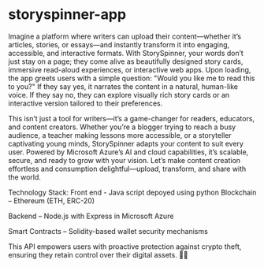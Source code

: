 # storyspinner-app
Imagine a platform where writers can upload their content—whether it’s articles, stories, or essays—and instantly transform it into engaging, accessible, and interactive formats. With StorySpinner, your words don’t just stay on a page; they come alive as beautifully designed story cards, immersive read-aloud experiences, or interactive web apps. Upon loading, the app greets users with a simple question: "Would you like me to read this to you?" If they say yes, it narrates the content in a natural, human-like voice. If they say no, they can explore visually rich story cards or an interactive version tailored to their preferences.

This isn’t just a tool for writers—it’s a game-changer for readers, educators, and content creators. Whether you’re a blogger trying to reach a busy audience, a teacher making lessons more accessible, or a storyteller captivating young minds, StorySpinner adapts your content to suit every user. Powered by Microsoft Azure’s AI and cloud capabilities, it’s scalable, secure, and ready to grow with your vision. Let’s make content creation effortless and consumption delightful—upload, transform, and share with the world.

Technology Stack:
Front end - Java script depoyed using python
Blockchain – Ethereum (ETH, ERC-20)

Backend – Node.js with Express in Microsoft Azure

Smart Contracts – Solidity-based wallet security mechanisms

This API empowers users with proactive protection against crypto theft, ensuring they retain control over their digital assets. 🚀🔐

